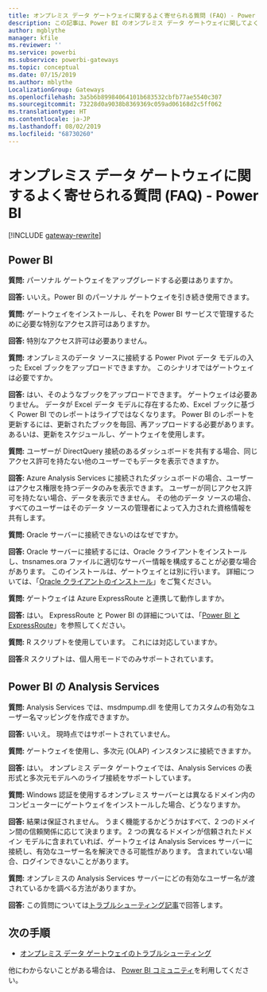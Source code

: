 ```yaml
---
title: オンプレミス データ ゲートウェイに関するよく寄せられる質問 (FAQ) - Power BI
description: この記事は、Power BI のオンプレミス データ ゲートウェイに関してよく寄せられる質問 (FAQ) です。 この記事では、Power BI で使用されるゲートウェイに関してよく寄せられる質問を 1 か所にまとめています。
author: mgblythe
manager: kfile
ms.reviewer: ''
ms.service: powerbi
ms.subservice: powerbi-gateways
ms.topic: conceptual
ms.date: 07/15/2019
ms.author: mblythe
LocalizationGroup: Gateways
ms.openlocfilehash: 3a5b6b89984064101b683532cbfb77ae5540c307
ms.sourcegitcommit: 73228d0a9038b8369369c059ad06168d2c5ff062
ms.translationtype: HT
ms.contentlocale: ja-JP
ms.lasthandoff: 08/02/2019
ms.locfileid: "68730260"
---
```

# <a name="on-premises-data-gateway-faq---power-bi"></a>オンプレミス データ ゲートウェイに関するよく寄せられる質問 (FAQ) - Power BI

[!INCLUDE [gateway-rewrite](includes/gateway-rewrite.md)]

## <a name="power-bi"></a>Power BI

**質問:** パーソナル ゲートウェイをアップグレードする必要はありますか。 

**回答:** いいえ。Power BI のパーソナル ゲートウェイを引き続き使用できます。

**質問:** ゲートウェイをインストールし、それを Power BI サービスで管理するために必要な特別なアクセス許可はありますか。

**回答:** 特別なアクセス許可は必要ありません。

**質問:** オンプレミスのデータ ソースに接続する Power Pivot データ モデルの入った Excel ブックをアップロードできますか。 このシナリオではゲートウェイは必要ですか。 

**回答:** はい、そのようなブックをアップロードできます。 ゲートウェイは必要ありません。 データが Excel データ モデルに存在するため、Excel ブックに基づく Power BI でのレポートはライブではなくなります。 Power BI のレポートを更新するには、更新されたブックを毎回、再アップロードする必要があります。 あるいは、更新をスケジュールし、ゲートウェイを使用します。

**質問:** ユーザーが DirectQuery 接続のあるダッシュボードを共有する場合、同じアクセス許可を持たない他のユーザーでもデータを表示できますか。 

**回答:** Azure Analysis Services に接続されたダッシュボードの場合、ユーザーはアクセス権限を持つデータのみを表示できます。 ユーザーが同じアクセス許可を持たない場合、データを表示できません。 その他のデータ ソースの場合、すべてのユーザーはそのデータ ソースの管理者によって入力された資格情報を共有します。

**質問:** Oracle サーバーに接続できないのはなぜですか。 

**回答:** Oracle サーバーに接続するには、Oracle クライアントをインストールし、tnsnames.ora ファイルに適切なサーバー情報を構成することが必要な場合があります。 このインストールは、ゲートウェイとは別に行います。 詳細については、「[Oracle クライアントのインストール](service-gateway-onprem-manage-oracle.md#installing-the-oracle-client)」をご覧ください。

**質問:** ゲートウェイは Azure ExpressRoute と連携して動作しますか。 

**回答:** はい。 ExpressRoute と Power BI の詳細については、「[Power BI と ExpressRoute](service-admin-power-bi-expressroute.md)」を参照してください。

**質問:** R スクリプトを使用しています。 これには対応していますか。

**回答**:R スクリプトは、個人用モードでのみサポートされています。

## <a name="analysis-services-in-power-bi"></a>Power BI の Analysis Services

**質問:** Analysis Services では、msdmpump.dll を使用してカスタムの有効なユーザー名マッピングを作成できますか。 

**回答:** いいえ。 現時点ではサポートされていません。

**質問:** ゲートウェイを使用し、多次元 (OLAP) インスタンスに接続できますか。 

**回答:** はい。 オンプレミス データ ゲートウェイでは、Analysis Services の表形式と多次元モデルへのライブ接続をサポートしています。

**質問:** Windows 認証を使用するオンプレミス サーバーとは異なるドメイン内のコンピューターにゲートウェイをインストールした場合、どうなりますか。 

**回答:** 結果は保証されません。 うまく機能するかどうかはすべて、2 つのドメイン間の信頼関係に応じて決まります。 2 つの異なるドメインが信頼されたドメイン モデルに含まれていれば、ゲートウェイは Analysis Services サーバーに接続し、有効なユーザー名を解決できる可能性があります。 含まれていない場合、ログインできないことがあります。

**質問:** オンプレミスの Analysis Services サーバーにどの有効なユーザー名が渡されているかを調べる方法がありますか。 

**回答:** この質問については[トラブルシューティング記事](service-gateway-onprem-tshoot.md)で回答します。

## <a name="next-steps"></a>次の手順

* [オンプレミス データ ゲートウェイのトラブルシューティング](/data-integration/gateway/service-gateway-tshoot)

他にわからないことがある場合は、 [Power BI コミュニティ](http://community.powerbi.com/)を利用してください。

